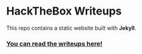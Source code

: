 # HackTheBox Writeups

This repo contains a static website built with **Jekyll**.

### [You can read the writeups here!](https://brun0ne.github.io/blog/)
